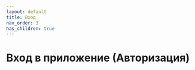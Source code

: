 ```yaml
---
layout: default
title: Вход
nav_order: 3
has_children: true
---
```


# Вход в приложение (Авторизация)